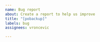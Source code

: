 ```yaml
---
name: Bug report
about: Create a report to help us improve
title: "[pobackup]"
labels: bug
assignees: vroncevic

---
```



